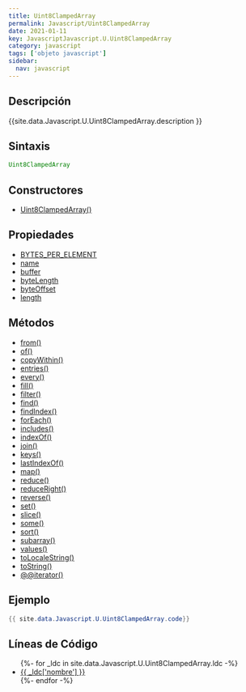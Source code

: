 ```yaml
---
title: Uint8ClampedArray
permalink: Javascript/Uint8ClampedArray
date: 2021-01-11
key: JavascriptJavascript.U.Uint8ClampedArray
category: javascript
tags: ['objeto javascript']
sidebar: 
  nav: javascript
---
```


## Descripción
{{site.data.Javascript.U.Uint8ClampedArray.description }}

## Sintaxis
~~~javascript
Uint8ClampedArray
~~~

## Constructores
* [Uint8ClampedArray()](/Javascript/Uint8ClampedArray/Uint8ClampedArray/)

## Propiedades
* [BYTES_PER_ELEMENT](/Javascript/Uint8ClampedArray/BYTES_PER_ELEMENT)
* [name](/Javascript/Uint8ClampedArray/name)
* [buffer](/Javascript/Uint8ClampedArray/buffer)
* [byteLength](/Javascript/Uint8ClampedArray/byteLength)
* [byteOffset](/Javascript/Uint8ClampedArray/byteOffset)
* [length](/Javascript/Uint8ClampedArray/length)

## Métodos
* [from()](/Javascript/Uint8ClampedArray/from)
* [of()](/Javascript/Uint8ClampedArray/of)
* [copyWithin()](/Javascript/Uint8ClampedArray/copyWithin)
* [entries()](/Javascript/Uint8ClampedArray/entries)
* [every()](/Javascript/Uint8ClampedArray/every)
* [fill()](/Javascript/Uint8ClampedArray/fill)
* [filter()](/Javascript/Uint8ClampedArray/filter)
* [find()](/Javascript/Uint8ClampedArray/find)
* [findIndex()](/Javascript/Uint8ClampedArray/findIndex)
* [forEach()](/Javascript/Uint8ClampedArray/forEach)
* [includes()](/Javascript/Uint8ClampedArray/includes)
* [indexOf()](/Javascript/Uint8ClampedArray/indexOf)
* [join()](/Javascript/Uint8ClampedArray/join)
* [keys()](/Javascript/Uint8ClampedArray/keys)
* [lastIndexOf()](/Javascript/Uint8ClampedArray/lastIndexOf)
* [map()](/Javascript/Uint8ClampedArray/map)
* [reduce()](/Javascript/Uint8ClampedArray/reduce)
* [reduceRight()](/Javascript/Uint8ClampedArray/reduceRight)
* [reverse()](/Javascript/Uint8ClampedArray/reverse)
* [set()](/Javascript/Uint8ClampedArray/set)
* [slice()](/Javascript/Uint8ClampedArray/slice)
* [some()](/Javascript/Uint8ClampedArray/some)
* [sort()](/Javascript/Uint8ClampedArray/sort)
* [subarray()](/Javascript/Uint8ClampedArray/subarray)
* [values()](/Javascript/Uint8ClampedArray/values)
* [toLocaleString()](/Javascript/Uint8ClampedArray/toLocaleString)
* [toString()](/Javascript/Uint8ClampedArray/toString)
* [@@iterator()](/Javascript/Uint8ClampedArray/@@iterator)

## Ejemplo
~~~java
{{ site.data.Javascript.U.Uint8ClampedArray.code}}
~~~

## Líneas de Código
<ul>
{%- for _ldc in site.data.Javascript.U.Uint8ClampedArray.ldc -%}
   <li>
       <a href="{{_ldc['url'] }}">{{ _ldc['nombre'] }}</a>
   </li>
{%- endfor -%}
</ul>
